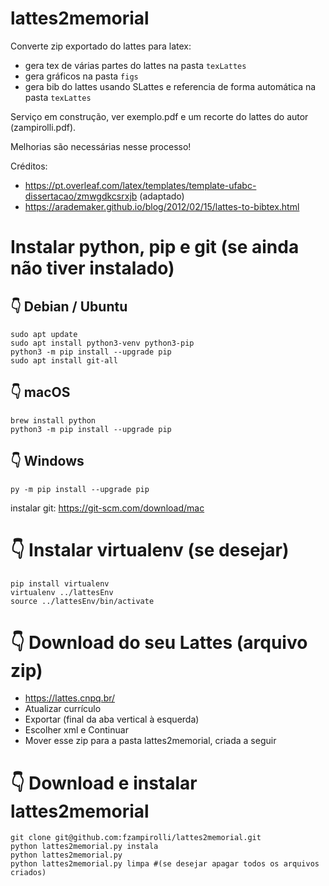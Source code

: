 # lattes2memorial
Converte zip exportado do lattes para latex:
* gera tex de várias partes do lattes na pasta `texLattes`
* gera gráficos na pasta `figs`
* gera bib do lattes usando SLattes e referencia de forma automática na pasta `texLattes`

Serviço em construção, ver exemplo.pdf e um recorte do lattes do autor (zampirolli.pdf). 

Melhorias são necessárias nesse processo!

Créditos: 
* https://pt.overleaf.com/latex/templates/template-ufabc-dissertacao/zmwgdkcsrxjb (adaptado)
* https://arademaker.github.io/blog/2012/02/15/lattes-to-bibtex.html

# Instalar python, pip e git (se ainda não tiver instalado)

## 👇️ Debian / Ubuntu
```
sudo apt update
sudo apt install python3-venv python3-pip
python3 -m pip install --upgrade pip
sudo apt install git-all
```

## 👇️ macOS
```
brew install python
python3 -m pip install --upgrade pip
```

## 👇️ Windows
```
py -m pip install --upgrade pip
```
instalar git: https://git-scm.com/download/mac

# 👇️ Instalar virtualenv (se desejar)
```
pip install virtualenv
virtualenv ../lattesEnv
source ../lattesEnv/bin/activate
```

# 👇️ Download do seu Lattes (arquivo zip)
* https://lattes.cnpq.br/
* Atualizar currículo
* Exportar (final da aba vertical à esquerda)
* Escolher xml e Continuar
* Mover esse zip para a pasta lattes2memorial, criada a seguir

# 👇️ Download e instalar lattes2memorial 
```
git clone git@github.com:fzampirolli/lattes2memorial.git
python lattes2memorial.py instala
python lattes2memorial.py
python lattes2memorial.py limpa #(se desejar apagar todos os arquivos criados)
```

